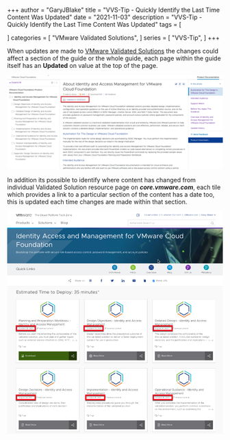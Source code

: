 +++
author = "GaryJBlake"
title = "VVS-Tip - Quickly Identify the Last Time Content Was Updated"
date = "2021-11-03"
description = "VVS-Tip - Quickly Identify the Last Time Content Was Updated"
tags = [

]
categories = [
    "VMware Validated Solutions",
]
series = [
    "VVS-Tip",
]
+++

When updates are made to [VMware Validated Solutions](https://core.vmware.com/vmware-validated-solutions) the changes could affect a section of the guide or the whole guide, each page within the guide itself has an **Updated** on value at the top of the page.

![](/images/vvs-tip-02-image01.png)

In addition its possible to identify where content has changed from individual Validated Solution resource page on ***core.vmware.com***, each tile which provides a link to a particular section of the content has a date too, this is updated each time changes are made within that section.

![](/images/vvs-tip-02-image02.png)
